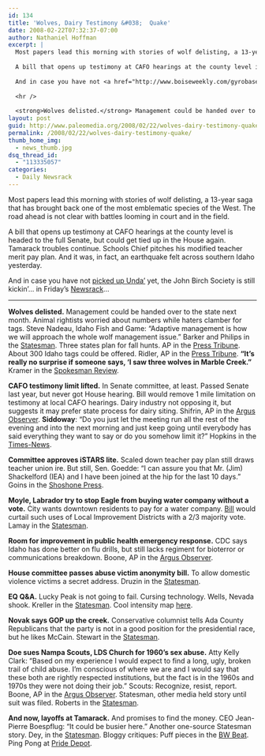 ```yaml
---
id: 134
title: 'Wolves, Dairy Testimony &#038;  Quake'
date: 2008-02-22T07:32:37-07:00
author: Nathaniel Hoffman
excerpt: |
  Most papers lead this morning with stories of wolf delisting, a 13-year saga that has brought back one of the most emblematic species of the West. The road ahead is not clear with battles looming in court and in the field. <p />
  
  A bill that opens up testimony at CAFO hearings at the county level is headed to the full Senate, but could get tied up in the House again. Tamarack troubles continue. Schools Chief pitches his modified teacher merit pay plan. And it was, in fact, an earthquake felt across southern Idaho yesterday.<p />
  
  And in case you have not <a href="http://www.boiseweekly.com/gyrobase/Content?oid=oid%3A311329">picked up Unda' </a>yet, the John Birch Society is still kickin'...
  
  <hr />
  
  <strong>Wolves delisted.</strong> Management could be handed over to the state next month. Animal rightists worried about numbers while haters clamber for tags. Steve Nadeau, Idaho Fish and Game: "Adaptive management is how we will approach the whole wolf management issue." Barker and Philips in the <a href="http://www.idahostatesman.com/newsupdates/story/302685.html">Statesman</a>. Three states plan for fall hunts. AP in the <a href="http://www.idahopress.com/?id=3958">Press Tribune</a>. About 300 Idaho tags could be offered... in Friday's <a href="http://www.paleomedia.org/2008/02/22/wolves-dairy-testimony-quake/">Newsrack</a>...
layout: post
guid: http://www.paleomedia.org/2008/02/22/wolves-dairy-testimony-quake/
permalink: /2008/02/22/wolves-dairy-testimony-quake/
thumb_home_img:
  - news_thumb.jpg
dsq_thread_id:
  - "113335057"
categories:
  - Daily Newsrack
---
```

Most papers lead this morning with stories of wolf delisting, a 13-year saga that has brought back one of the most emblematic species of the West. The road ahead is not clear with battles looming in court and in the field. 

A bill that opens up testimony at CAFO hearings at the county level is headed to the full Senate, but could get tied up in the House again. Tamarack troubles continue. Schools Chief pitches his modified teacher merit pay plan. And it was, in fact, an earthquake felt across southern Idaho yesterday.

And in case you have not [picked up Unda&#8217;](http://www.boiseweekly.com/gyrobase/Content?oid=oid%3A311329) yet, the John Birch Society is still kickin&#8217;&#8230; in Friday&#8217;s [Newsrack](http://www.paleomedia.org/2008/02/22/wolves-dairy-testimony-quake/)&#8230;

* * *

**Wolves delisted.** Management could be handed over to the state next month. Animal rightists worried about numbers while haters clamber for tags. Steve Nadeau, Idaho Fish and Game: &#8220;Adaptive management is how we will approach the whole wolf management issue.&#8221; Barker and Philips in the [Statesman](http://www.idahostatesman.com/newsupdates/story/302685.html). Three states plan for fall hunts. AP in the [Press Tribune](http://www.idahopress.com/?id=3958). About 300 Idaho tags could be offered. Ridler, AP in the [Press Tribune](http://hosted.ap.org/dynamic/stories/I/ID_WOLF_DELISTING_IDAHO_IDOL-?SITE=IDNCP&SECTION=HOME&TEMPLATE=DEFAULT). **“It’s really no surprise if someone says, ‘I saw three wolves in Marble Creek.&#8221;** Kramer in the [Spokesman Review](http://www.spokesmanreview.com/breaking/story.asp?ID=13780).

**CAFO testimony limit lifted.** In Senate committee, at least. Passed Senate last year, but never got House hearing. Bill would remove 1 mile limitation on testimony at local CAFO hearings. Dairy industry not opposing it, but suggests it may prefer state process for dairy siting. Shifrin, AP in the [Argus Observer](http://hosted.ap.org/dynamic/stories/I/ID_XGR_FEEDLOT_IDOL-?SITE=ORONT&SECTION=HOME&TEMPLATE=DEFAULT). **Siddoway**: &#8220;Do you just let the meeting run all the rest of the evening and into the next morning and just keep going until everybody has said everything they want to say or do you somehow limit it?&#8221; Hopkins in the [Times-News](http://www.magicvalley.com/articles/2008/02/22/news/local_state/131353.txt).

**Committee approves iSTARS lite.** Scaled down teacher pay plan still draws teacher union ire. But still, Sen. Goedde: &#8220;I can assure you that Mr. (Jim) Shackelford (IEA) and I have been joined at the hip for the last 10 days.&#8221; Goins in the [Shoshone Press](http://www.shoshonenewspress.com/articles/2008/02/21/news/news02.txt).

**Moyle, Labrador try to stop Eagle from buying water company without a vote.** City wants downtown residents to pay for a water company. [Bill](http://www3.idaho.gov/oasis/H0535.html) would curtail such uses of Local Improvement Districts with a 2/3 majority vote. Lamay in the [Statesman](http://www.idahostatesman.com/newsupdates/story/302677.html).

**Room for improvement in public health emergency response.** CDC says Idaho has done better on flu drills, but still lacks regiment for bioterror or communications breakdown. Boone, AP in the [Argus Observer](http://www.argusobserver.com/articles/2008/02/21/news/doc47bdbdfb9d0cb786891744.txt).

**House committee passes abuse victim anonymity bill.** To allow domestic violence victims a secret address. Druzin in the [Statesman](http://www.idahostatesman.com/idahopolitics/story/302687.html).

**EQ Q&A.** Lucky Peak is not going to fail. Cursing technology. Wells, Nevada shook. Kreller in the [Statesman](http://www.idahostatesman.com/newsupdates/story/302683.html). Cool intensity map [here](http://pasadena.wr.usgs.gov/shake/imw/STORE/X2008nsa9/geo_display.html).

**Novak says GOP up the creek.** Conservative columnist tells Ada County Republicans that the party is not in a good position for the presidential race, but he likes McCain. Stewart in the [Statesman](http://www.idahostatesman.com/idahopolitics/story/302678.html). 

**Doe sues Nampa Scouts, LDS Church for 1960&#8217;s sex abuse.** Atty Kelly Clark: &#8220;Based on my experience I would expect to find a long, ugly, broken trail of child abuse. I&#8217;m conscious of where we are and I would say that these both are rightly respected institutions, but the fact is in the 1960s and 1970s they were not doing their job.&#8221; Scouts: Recognize, resist, report. Boone, AP in the [Argus Observer](http://hosted.ap.org/dynamic/stories/I/ID_SCOUTS_ABUSE_SUIT_IDOL-?SITE=ORONT&SECTION=HOME&TEMPLATE=DEFAULT). Statesman, other media held story until suit was filed. Roberts in the [Statesman](http://www.idahostatesman.com/newsupdates/story/302662.html).

**And now, layoffs at Tamarack.** And promises to find the money. CEO Jean-Pierre Boespflug: &#8220;It could be busier here.&#8221; Another one-source Statesman story. Dey, in the [Statesman](http://www.idahostatesman.com/newsupdates/story/302439.html). Bloggy critiques: Puff pieces in the [BW Beat](http://www.boiseweekly.com/gyrobase/Content?oid=oid%3A311372). Ping Pong at [Pride Depot](http://www.pridedepot.com/modules/wordpress/?p=1522).